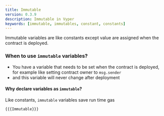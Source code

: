 ```yaml
---
title: Immutable
version: 0.3.9
description: Immutable in Vyper
keywords: [immutable, immutables, constant, constants]
---
```


Immutable variables are like constants except value are assigned when the contract is deployed.

### When to use `immutable` variables?

- You have a variable that needs to be set when the contract is deployed,
  for example like setting contract owner to `msg.sender`
- and this variable will never change after deployment

#### Why declare variables as `immutable`?

Like constants, `immutable` variables save run time gas

```vyper
{{{Immutable}}}
```
